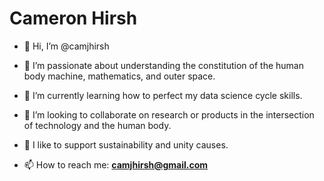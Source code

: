# Cameron Hirsh

- 👋 Hi, I’m @camjhirsh
- 👀 I’m passionate about understanding the constitution of the human body machine, mathematics, and outer space.
- 🌱 I’m currently learning how to perfect my data science cycle skills.
- 🤝 I’m looking to collaborate on research or products in the intersection of technology and the human body.
- 💞️ I like to support sustainability and unity causes.

- 📫 How to reach me: **camjhirsh@gmail.com**

<!---
camjhirsh/camjhirsh is a ✨ special ✨ repository because its `README.md` (this file) appears on your GitHub profile.
You can click the Preview link to take a look at your changes.
--->

